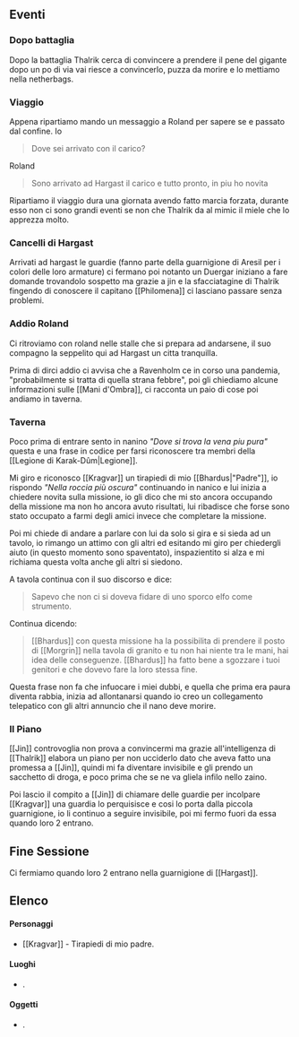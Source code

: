 
## Eventi

### Dopo battaglia

Dopo la battaglia Thalrik cerca di convincere a prendere il pene del gigante dopo un po di via vai riesce a convincerlo, puzza da morire e lo mettiamo nella netherbags.

### Viaggio

Appena ripartiamo mando un messaggio a Roland per sapere se e passato dal confine.
Io
> Dove sei arrivato con il carico?

Roland
> Sono arrivato ad Hargast il carico e tutto pronto, in piu ho novita

Ripartiamo il viaggio dura una giornata avendo fatto marcia forzata, durante esso non ci sono grandi eventi se non che Thalrik da al mimic il miele che lo apprezza molto.

### Cancelli di Hargast

Arrivati ad hargast le guardie (fanno parte della guarnigione di Aresil per i colori delle loro armature) ci fermano poi notanto un Duergar iniziano a fare domande trovandolo sospetto ma grazie a jin e la sfacciatagine di Thalrik fingendo di conoscere il capitano [[Philomena]] ci lasciano passare senza problemi.

### Addio Roland

Ci ritroviamo con roland nelle stalle che si prepara ad andarsene, il suo compagno la seppelito qui ad Hargast un citta tranquilla.

Prima di dirci addio ci avvisa che a Ravenholm ce in corso una pandemia, "probabilmente si tratta di quella strana febbre", poi gli chiediamo alcune informazioni sulle [[Mani d'Ombra]], ci racconta un paio di cose poi andiamo in taverna.


### Taverna

Poco prima di entrare sento in nanino *"Dove si trova la vena piu pura"* questa e una frase in codice per farsi riconoscere tra membri della [[Legione di Karak-Dûm|Legione]].

Mi giro e riconosco [[Kragvar]] un tirapiedi di mio [[Bhardus|"Padre"]], io rispondo *"Nella roccia più oscura"* continuando in nanico e lui inizia a chiedere novita sulla missione, io gli dico che mi sto ancora occupando della missione ma non ho ancora avuto risultati, lui ribadisce che forse sono stato occupato a farmi degli amici invece che completare la missione.

Poi mi chiede di andare a parlare con lui da solo si gira e si sieda ad un tavolo, io rimango un attimo con gli altri ed esitando mi giro per chiedergli aiuto (in questo momento sono spaventato), inspazientito si alza e mi richiama questa volta anche gli altri si siedono.

A tavola continua con il suo discorso e dice:
> Sapevo che non ci si doveva fidare di uno sporco elfo come strumento.

Continua dicendo:
> [[Bhardus]] con questa missione ha la possibilita di prendere il posto di [[Morgrin]] nella tavola di granito e tu non hai niente tra le mani, hai idea delle conseguenze.
> [[Bhardus]] ha fatto bene a sgozzare i tuoi genitori e che dovevo fare la loro stessa fine.

Questa frase non fa che infuocare i miei dubbi, e quella che prima era paura diventa rabbia, inizia ad allontanarsi quando io creo un collegamento telepatico con gli altri annuncio che il nano deve morire.

### Il Piano

[[Jin]] controvoglia non prova a convincermi ma grazie all'intelligenza di [[Thalrik]] elabora un piano per non ucciderlo dato che aveva fatto una promessa a [[Jin]], quindi mi fa diventare invisibile e gli prendo un sacchetto di droga, e poco prima che se ne va gliela infilo nello zaino.

Poi lascio il compito a [[Jin]] di chiamare delle guardie per incolpare [[Kragvar]] una guardia lo perquisisce e cosi lo porta dalla piccola guarnigione, io li continuo a seguire invisibile, poi mi fermo fuori da essa quando loro 2 entrano.

## Fine Sessione

Ci fermiamo quando loro 2 entrano nella guarnigione di [[Hargast]].

## Elenco

#### Personaggi
- [[Kragvar]] - Tirapiedi di mio padre.

#### Luoghi
- .

#### Oggetti
- .

